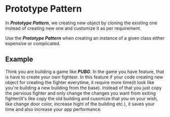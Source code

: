 # Prototype Pattern
In __*Prototype Pattern*__, we creating new object by cloning the existing one instead of creating new one and customize it as per requirement.

Use the __*Prototype Pattern*__ when creating an instance of a given class either expensive or complicated. 

## Example
Think you are building a game like __*PUBG*__. In the game you have feature, that is have to create your own fightesr. In this feature if your code creating new object for creating the fighter everytime, it require more time(it look like you're building a new building from the base). Instead of that you just copy the pervious fighter and only change the changes you want from exiting fighter(it's like copy the old building and cusomize that you on your wish, like change door color, increase hight of the building etc.), it saves your time and also increase your app performance.  
